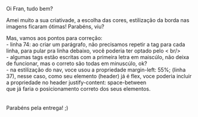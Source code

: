 Oi Fran, tudo bem? <br>

Amei muito a sua criativade, a escolha das cores, estilização da borda nas imagens ficaram ótimas! Parabéns, viu?<br>

Mas, vamos aos pontos para correção: <br>
    - linha 74: ao criar um parágrafo, não precisamos repetir a tag para cada linha, para pular pra linha debaixo, você poderia ter optado pelo < br/> <br>
    - algumas tags estão escritas com a primeira letra em maiscúlo, não deixa de funcionar, mas o correto são todas em minuscúlo, ok?<br>
    - na estilização do nav, voce usou a propriedade margin-left: 55%; (linha 37), nesse caso, como seu elemento (header) já é flex, voce poderia incluir a propriedade no header justify-content: space-between <br>
    que já faria o posicionamento correto dos seus elementos. <br>
    <br>
    <br>
Parabéns pela entrega! ;)